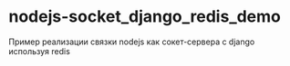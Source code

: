 nodejs-socket_django_redis_demo
===============================

Пример реализации связки nodejs как сокет-сервера с django используя redis
